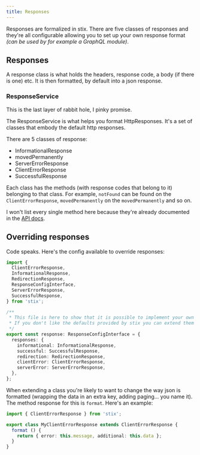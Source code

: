 ```yaml
---
title: Responses
---
```


Responses are formalized in stix. There are five classes of responses and they're all configurable allowing you to set up your own response format _(can be used by for example a GraphQL module)_.

## Responses

A response class is what holds the headers, response code, a body (if there is one) etc. It is then formatted, by default into a json response.

### ResponseService

This is the last layer of rabbit hole, I pinky promise.

The ResponseService is what helps you format HttpResponses. It's a set of classes that embody the default http responses.

There are 5 classes of response:

- InformationalResponse
- movedPermanently
- ServerErrorResponse
- ClientErrorResponse
- SuccessfulResponse

Each class has the methods (with response codes that belong to it) belonging to that class. For example, `notFound` can be found on the `ClientErrorResponse`, `movedPermanently` on the `movedPermanently` and so on.

I won't list every single method here because they're already documented in the [API docs](../api/classes/response).

## Overriding responses

Code speaks. Here's the config available to override responses:

```ts
import {
  ClientErrorResponse,
  InformationalResponse,
  RedirectionResponse,
  ResponseConfigInterface,
  ServerErrorResponse,
  SuccessfulResponse,
} from 'stix';

/**
 * This file is here to show that it is possible to implement your own responses.
 * If you don't like the defaults provided by stix you can extend them and link to your own response classes.
 */
export const response: ResponseConfigInterface = {
  responses: {
    informational: InformationalResponse,
    successful: SuccessfulResponse,
    redirection: RedirectionResponse,
    clientError: ClientErrorResponse,
    serverError: ServerErrorResponse,
  },
};
```

When extending a class you're likely to want to change the way json is formatted (wrapping the data in an extra key, adding paging... you name it). The method response for this is `format`. Here's an example:

```ts
import { ClientErrorResponse } from 'stix';

export class MyClientErrorResponse extends ClientErrorResponse {
  format () {
    return { error: this.message, additional: this.data };
  }
}
```

